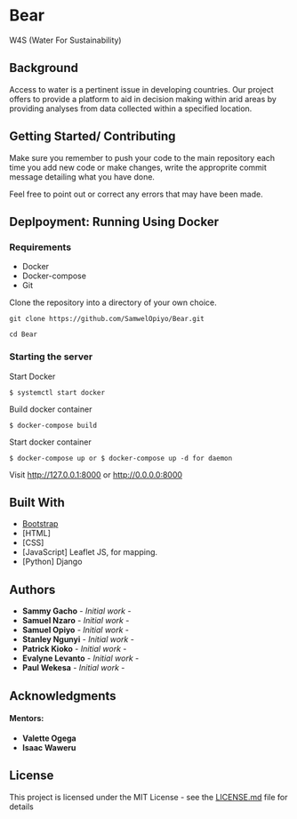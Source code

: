 # Bear
W4S (Water For Sustainability)

## Background
Access to water is a pertinent issue in developing countries. Our project offers to provide a platform to aid in decision making within arid areas by providing analyses from data collected within a specified location.

## Getting Started/ Contributing

Make sure you remember to push your code to the main repository each time you add new code or make changes, write the approprite commit message detailing what you have done.



Feel free to point out or correct any errors that may have been made.



## Deplpoyment: Running Using Docker

### Requirements

- Docker
- Docker-compose
- Git

Clone the repository into a directory of your own choice.

`git clone https://github.com/SamwelOpiyo/Bear.git`


`cd Bear`

### Starting the server

Start Docker

    $ systemctl start docker

Build docker container

    $ docker-compose build

Start docker container

    $ docker-compose up or $ docker-compose up -d for daemon

Visit http://127.0.0.1:8000 or http://0.0.0.0:8000

## Built With

* [Bootstrap](https://getbootstrap.com) 
* [HTML]
* [CSS]
* [JavaScript] Leaflet JS, for mapping.
* [Python] Django


## Authors

* **Sammy Gacho** - *Initial work* - [](https://github.com/)
* **Samuel Nzaro** - *Initial work* - [](https://github.com/)
* **Samuel Opiyo** - *Initial work* - [](https://github.com/)
* **Stanley Ngunyi** - *Initial work* - [](https://github.com/)
* **Patrick Kioko** - *Initial work* - [](https://github.com/)
* **Evalyne Levanto** - *Initial work* - [](https://github.com/)
* **Paul Wekesa** - *Initial work* - [](https://github.com/)

## Acknowledgments

#### Mentors:
* **Valette Ogega**
* **Isaac Waweru**

## License

This project is licensed under the MIT License - see the [LICENSE.md](LICENSE.md) file for details




